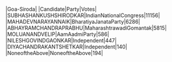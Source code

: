  
|Goa-Siroda|
|Candidate|Party|Votes|
|SUBHASHANKUSHSHIRODKAR|IndianNationalCongress|11156|
|MAHADEVNARAYANNAIK|BharatiyaJanataParty|6286|
|ABHAYRAMCHANDRAPRABHU|MaharashtrawadiGomantak|5815|
|MOLUANANDVELIP|AamAadmiParty|586|
|NILESHGOVINDGAONKAR|Independent|447|
|DIYACHANDRAKANTSHETKAR|Independent|140|
|NoneoftheAbove|NoneoftheAbove|194|
